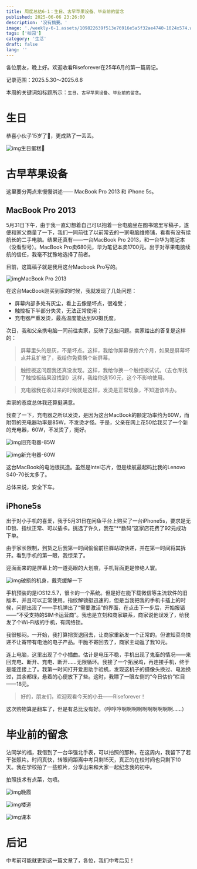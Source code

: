 ```yaml
---
title: 周度总结6-1：生日、古早苹果设备、毕业前的留念
published: 2025-06-06 23:26:00
description: '没有摘要。'
image: './weekly-6-1.assets/109822639f513e76916e5a5f32ae4740-1024x574.webp'
tags: ['校园']
category: '生活'
draft: false 
lang: ''
---
```


各位朋友，晚上好。欢迎收看Riseforever在25年6月的第一篇周记。

记录范围：2025.5.30～2025.6.6

本周的关键词如标题所示：`生日`、`古早苹果设备`、`毕业前的留念`。

# 生日

恭喜小伙子15岁了🎉，更成熟了一丢丢。

![img](./weekly-6-1.assets/f98b83b1fd989a7d8946c4f72d4db3df.webp)生日蛋糕🎂

# 古早苹果设备

这里要分两点来慢慢讲述—— MacBook Pro 2013 和 iPhone 5s。

## MacBook Pro 2013

5月31日下午，由于我一直幻想着自己可以抱着一台电脑坐在图书馆里写稿子，遂便和家父商量了一下，我们一同前往了以前常去的一家电脑维修铺，看看有没有续航长的二手电脑。结果还真有——一台MacBook Pro 2013，和一台华为笔记本（没看型号）。MacBook Pro卖680元，华为笔记本卖1700元。出于对苹果电脑续航的信任，我毫不犹豫地选择了前者。

目前，这篇稿子就是我用这台Macbook Pro写的。

![img](./weekly-6-1.assets/784c653b70047f3069977c056c496c26.webp)MacBook Pro 2013

在这台MacBook刚买到家的时候，我就发现了几处问题：

- 屏幕内部多处有灰尘，看上去像是坏点，很难受；
- 触控板下半部分失灵，无法正常使用；
- 充电器严重发烫，最高温度能达到90摄氏度。

次日，我和父亲携电脑一同前往卖家，反映了这些问题。卖家给出的答复是这样的：

> 屏幕里头的是灰，不是坏点。这样，我给你屏幕保修六个月，如果是屏幕坏点并且扩散了，我给你免费换个新屏幕。

> 触控板这问题我还真没发现。这样，我给你换一个触控板试试。（去仓库找了触控板结果没找到）这样，我给你退150元，这个不影响使用。

> 充电器我在收过来的时候就是这样，发烫是正常现象，不知道该咋办。

卖家的态度总体我还算挺满意。

我查了一下，充电器之所以发烫，是因为这台MacBook的额定功率约为60W，而附带的充电器功率是85W，不发烫才怪。于是，父亲在网上花50给我买了一个新的充电器，60W，不发烫了，挺好。

![img](./weekly-6-1.assets/2d87fad877131f77616d9a5d5392fcf1.webp)旧充电器-85W

![img](./weekly-6-1.assets/2c765139204c74a0975ca0de9f386acc.webp)新充电器-60W

这台MacBook的电池很抗造。虽然是Intel芯片，但是续航最起码比我的Lenovo S40-70长太多了。

总体来说，安全下车。

## iPhone5s

出于对小手机的喜爱，我于5月31日在闲鱼平台上购买了一台iPhone5s，要求是无ID锁、指纹正常、可以插卡。挑选了许久，我在“**数码”这家店花费了92元成功下单。

由于家长限制，到货之后我第一时间偷偷前往驿站取快递，并在第一时间将其拆开。看到手机的第一眼，我惊呆了。

迎面而来的是屏幕上的一道亮眼的大划痕，手机背面更是惨绝人寰。

![img](./weekly-6-1.assets/f6fe2a70ab1b626daba627740e6c426a.webp)破损的机身，戴壳缓解一下

手机预装的是iOS12.5.7，很卡的一个系统。但是好在能下载微信等主流软件的旧版本，并且可以正常使用。指纹解锁挺迅速的，但是当我把我的手机卡插上的时候，问题出现了——手机弹出了“需要激活”的界面，在点击下一步后，开始报错——“不受支持的SIM卡运营商”。我也是立刻和商家联系，商家说他误发了，给我发了个Wi-Fi版的手机，有网络锁。

我很郁闷。一开始，我打算把货退回去，让商家重新发一个正常的。但谁知菜鸟快递不让寄带有电池的电子产品。干脆不寄回去了，商家主动返了我10元。

连上电脑，这里出现了个小插曲。估计是电压不稳，手机出现了鬼畜的情况——来回充电、断开、充电、断开……无限循环。我接了一个拓展坞，再连接手机，终于是能连接上了。我第一时间打开爱思助手验机，发现这机子的摄像头换过、电池换过，其余都绿，悬着的心便放下了些。这时，我瞟了一眼左侧的“今日估价”栏目——18元。

> 好的，朋友们，欢迎观看今天的小丑——Riseforever！

这次购物算是翻车了，但是有总比没有好。（哼哼哼啊啊啊啊啊啊啊啊啊啊……）

# 毕业前的留念

沾同学的福，我借到了一台华强北手表，可以拍照的那种。在这周内，我留下了若干张照片。时间真快，转眼间距离中考只剩15天，真正的在校时间也只剩下10天。我在学校拍了一些照片，分享出来和大家一起纪念我的初中。

拍照技术有点菜，勿喷。

![img](./weekly-6-1.assets/29025d0a4c3f4e5616369a477a003932.webp)晚霞

![img](./weekly-6-1.assets/6cb22433fd1a8200396735324e5041b9.webp)楼道

![img](./weekly-6-1.assets/e3101fbecf4efb56420076b7a40d6678.webp)课本

# 后记

中考前可能就更新这一篇文章了，各位，我们中考后见！
